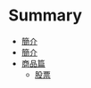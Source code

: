 # Summary

* [簡介](README.md)
* [簡介](intro.md)
* [商品篇](chapter1/index.md)
   * [股票](chapter1/1-1.md)

